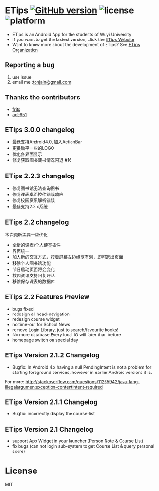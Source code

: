 # ETips [![GitHub version](https://badge.fury.io/gh/Jayin%2FETips.svg)](http://badge.fury.io/gh/Jayin%2FETips) ![license](http://img.shields.io/badge/license-MIT-brightgreen.svg) ![platform](http://img.shields.io/badge/platform-Android-blue.svg)

* ETips is an Android App for the students of Wuyi University
* If you want to get the lastest version, click the [ETips Website](http://etips.github.io/) 
* Want to know more about the development of ETips? See [ETips Organization](https://github.com/ETips)

## Reporting a bug
1. use [issue](https://github.com/Jayin/ETips/issues)
2. email me :tonjain@gmail.com

## Thanks the contributors
* [fritx](https://github.com/fritx)
* [ade951](https://github.com/ade951)


## ETips 3.0.0 changelog
* 最低支持Android4.0, 加入ActionBar
* 更换扁平一些的LOGO
* 优化各界面显示
* 修复获取图书藏书情况闪退 #16

## ETips 2.2.3 changelog
* 修复图书馆无法查询图书
* 修复课表桌面控件错误响应
* 修复校园资讯解析错误
* 最低支持2.3.x系统


## ETips 2.2 changelog

本次更新主要一些优化

* 全新的课表/个人便签插件
* 界面统一
* 加入新的交互方式，按着屏幕左边缘享有划，即可退出页面
* 移除个人图书馆功能
* 节日启动页面将会变化
* 校园资讯支持回复评论
* 移除保存课表的数据库

## ETips 2.2 Features Preview

* bugs fixed 
* redesign all head-navigation
* redesign course widget  
* no time-out for School News
* remove Login Library, just to search/favourite books!
* No more database.Every local IO will fater than before
* homepage switch on special day

## ETips Version 2.1.2 Changelog

* Bugfix:  In Android 4.x having a null PendingIntent is not a problem for starting foreground services, however in earlier Android versions it is.

For more: http://stackoverflow.com/questions/11265942/java-lang-illegalargumentexception-contentintent-required

## ETips Version 2.1.1 Changelog

* Bugfix: incorrectly display the course-list

## ETips Version 2.1 Changelog

* support App Widget in your launcher (Person Note &  Course List) 
* fix bugs (can not login sub-system to get Course List & query personal score) 

# License

MIT
